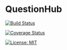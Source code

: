 # QuestionHub
[![Build Status](https://travis-ci.org/JamesnThuo/QuestionHub.svg?branch=test-travis)](https://travis-ci.org/JamesnThuo/QuestionHub)

[![Coverage Status](https://coveralls.io/repos/github/JamesnThuo/QuestionHub/badge.svg?branch=travis)](https://coveralls.io/github/JamesnThuo/QuestionHub?branch=travis)

[![License: MIT](https://img.shields.io/badge/License-MIT-yellow.svg)](https://opensource.org/licenses/MIT)

